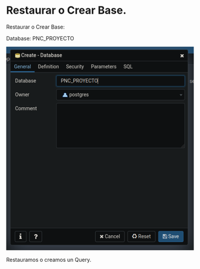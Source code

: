 # Restaurar o Crear Base.

Restaurar o Crear Base:

Database: PNC\_PROYECTO

![](../.gitbook/assets/imagen%20%285%29.png)

Restauramos o creamos un Query.



